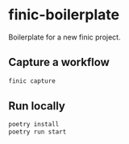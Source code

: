# finic-boilerplate
Boilerplate for a new finic project.

## Capture a workflow
```bash
finic capture
```

## Run locally
```bash
poetry install
poetry run start
```